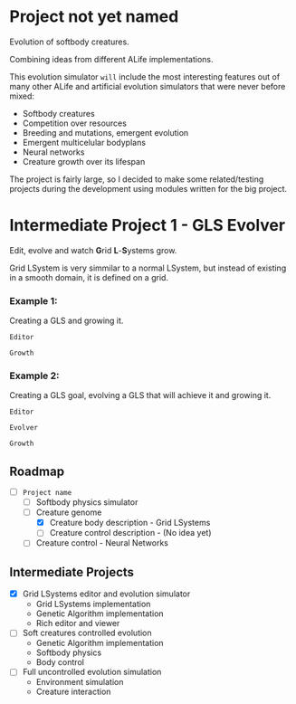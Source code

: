 # Project not yet named
Evolution of softbody creatures.

Combining ideas from different ALife implementations.

This evolution simulator `will` include the most interesting features out of many other ALife and artificial evolution simulators that were never before mixed:
* Softbody creatures
* Competition over resources
* Breeding and mutations, emergent evolution
* Emergent multicelular bodyplans
* Neural networks
* Creature growth over its lifespan

The project is fairly large, so I decided to make some related/testing projects during the development using modules written for the big project.

# Intermediate Project 1 - GLS Evolver
Edit, evolve and watch **G**rid **L**-**S**ystems grow.

Grid LSystem is very simmilar to a normal LSystem, but instead of existing in a smooth domain, it is defined on a grid.

### Example 1: 
Creating a GLS and growing it.

`Editor`

`Growth`

### Example 2:
Creating a GLS goal, evolving a GLS that will achieve it and growing it.

`Editor`

`Evolver`

`Growth`


## Roadmap
* [ ] `Project name`
  * [ ] Softbody physics simulator
  * [ ] Creature genome
    * [x] Creature body description - Grid LSystems
	* [ ] Creature control description - (No idea yet)
  * [ ] Creature control - Neural Networks

## Intermediate Projects
* [x] Grid LSystems editor and evolution simulator
  * Grid LSystems implementation
  * Genetic Algorithm implementation
  * Rich editor and viewer
* [ ] Soft creatures controlled evolution
  * Genetic Algorithm implementation
  * Softbody physics
  * Body control
* [ ] Full uncontrolled evolution simulation
  * Environment simulation
  * Creature interaction